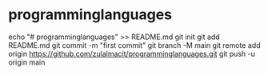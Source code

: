 # programminglanguages
echo "# programminglanguages" >> README.md
git init
git add README.md
git commit -m "first commit"
git branch -M main
git remote add origin https://github.com/zulalmacit/programminglanguages.git
git push -u origin main
